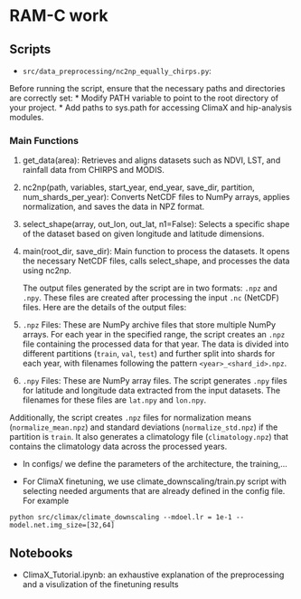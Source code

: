 # RAM-C work


## Scripts

* `src/data_preprocessing/nc2np_equally_chirps.py`: 

Before running the script, ensure that the necessary paths and directories are correctly set:
	* Modify PATH variable to point to the root directory of your project.
	* Add paths to sys.path for accessing ClimaX and hip-analysis modules.

### Main Functions
1. get_data(area): Retrieves and aligns datasets such as NDVI, LST, and rainfall data from CHIRPS and MODIS.
2. nc2np(path, variables, start_year, end_year, save_dir, partition, num_shards_per_year): Converts NetCDF files to NumPy arrays, applies normalization, and saves the data in NPZ format.
3. select_shape(array, out_lon, out_lat, n1=False): Selects a specific shape of the dataset based on given longitude and latitude dimensions.
4. main(root_dir, save_dir): Main function to process the datasets. It opens the necessary NetCDF files, calls select_shape, and processes the data using nc2np.


	The output files generated by the script are in two formats: `.npz` and `.npy`. These files are created after processing the input `.nc` (NetCDF) files. Here are the details of the output files:

1. `.npz` Files: These are NumPy archive files that store multiple NumPy arrays. For each year in the specified range, the script creates an `.npz` file containing the processed data for that year. The data is divided into different partitions (`train`, `val`, `test`) and further split into shards for each year, with filenames following the pattern `<year>_<shard_id>.npz`.

2. `.npy` Files: These are NumPy array files. The script generates `.npy` files for latitude and longitude data extracted from the input datasets. The filenames for these files are `lat.npy` and `lon.npy`.

Additionally, the script creates `.npz` files for normalization means (`normalize_mean.npz`) and standard deviations (`normalize_std.npz`) if the partition is `train`. It also generates a climatology file (`climatology.npz`) that contains the climatology data across the processed years.

   

* In configs/ we define the parameters of the architecture, the training,... 


* For ClimaX finetuning, we use climate_downscaling/train.py script with selecting needed arguments that are already defined in the config file. For example 

`python src/climax/climate_downscaling --mdoel.lr = 1e-1 --model.net.img_size=[32,64]`

## Notebooks

* ClimaX_Tutorial.ipynb: an exhaustive explanation of the preprocessing and a visulization of the finetuning results
